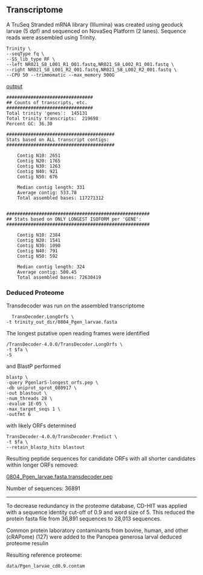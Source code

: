 

## Transcriptome

A TruSeq Stranded mRNA library (Illumina) was created using geoduck larvae (5 dpf) and sequenced on NovaSeq Platform (2 lanes). Sequence reads were assembled using Trinity.


```
Trinity \
--seqType fq \
--SS_lib_type RF \
--left NR021_S8_L001_R1_001.fastq,NR021_S8_L002_R1_001.fastq \
--right NR021_S8_L001_R2_001.fastq,NR021_S8_L002_R2_001.fastq \
--CPU 50 --trimmomatic --max_memory 500G
```

[output](http://owl.fish.washington.edu/halfshell/bu-mox/analyses/0804_1818/trinity_out_dir/0804_Pgen_larvae.fasta)

```
################################
## Counts of transcripts, etc.
################################
Total trinity 'genes':	145131
Total trinity transcripts:	219698
Percent GC: 36.30

########################################
Stats based on ALL transcript contigs:
########################################

	Contig N10: 2651
	Contig N20: 1765
	Contig N30: 1263
	Contig N40: 921
	Contig N50: 676

	Median contig length: 331
	Average contig: 533.78
	Total assembled bases: 117271312


#####################################################
## Stats based on ONLY LONGEST ISOFORM per 'GENE':
#####################################################

	Contig N10: 2384
	Contig N20: 1541
	Contig N30: 1090
	Contig N40: 791
	Contig N50: 592

	Median contig length: 324
	Average contig: 500.45
	Total assembled bases: 72630419
```

  ### Deduced Proteome

  Transdecoder was run on the assembled transcriptome


```
  TransDecoder.LongOrfs \
-t trinity_out_dir/0804_Pgen_larvae.fasta
```

The longest putative open reading frames were identified

```
/TransDecoder-4.0.0/TransDecoder.LongOrfs \
-t $fa \
-S
```

and BlastP performed

```
blastp \
-query PgenlarS-longest_orfs.pep \
-db uniprot_sprot_080917 \
-out blastout \
-num_threads 28 \
-evalue 1E-05 \
-max_target_seqs 1 \
-outfmt 6
```

with likely ORFs determined

```
TransDecoder-4.0.0/TransDecoder.Predict \
-t $fa \
--retain_blastp_hits blastout
```


Resulting peptide sequences for candidate ORFs with all shorter candidates within longer ORFs removed:

[0804_Pgen_larvae.fasta.transdecoder.pep](http://owl.fish.washington.edu/halfshell/bu-alanine-wd/17-08-10/0804_Pgen_larvae.fasta.transdecoder.pep)

Number of sequences: 36891


---
To decrease redundancy in the proteome database, CD-HIT was applied with a sequence identity cut-off of 0.9 and word size of 5. This reduced the protein fasta file from 36,891 sequences to 28,013 sequences.


Common protein laboratory contaminants from bovine, human, and other (cRAPome) (127) were added to the Panopea generosa larval deduced proteome resulin



Resulting reference proteome:

`data/Pgen_larvae_cd0.9.contam`
